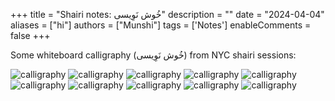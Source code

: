 +++
title = "Shairi notes:   خُوش نَوِیسی"
description = ""
date = "2024-04-04"
aliases = ["hi"]
authors = ["Munshi"]
tags = ['Notes']
enableComments = false
+++

Some whiteboard calligraphy (خُوش نَوِیسی) from NYC shairi sessions:

![calligraphy](rumi.jpeg)
![calligraphy](ih.jpeg)
![calligraphy](workshop.jpeg)
![calligraphy](aleem.jpeg) 
![calligraphy](fehmida.jpeg) 
![calligraphy](bulleh_shah.jpeg)
![calligraphy](nmd.jpeg)
![calligraphy](nmr.jpeg)
![calligraphy](agha.jpeg)
![calligraphy](roof.jpg)






